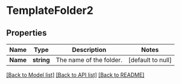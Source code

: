 # TemplateFolder2

## Properties
Name | Type | Description | Notes
------------ | ------------- | ------------- | -------------
**Name** | **string** | The name of the folder. | [default to null]

[[Back to Model list]](../README.md#documentation-for-models) [[Back to API list]](../README.md#documentation-for-api-endpoints) [[Back to README]](../README.md)


